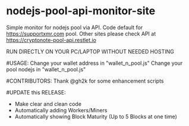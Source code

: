 # nodejs-pool-api-monitor-site
Simple monitor for nodejs pool via API. Code default for https://supportxmr.com pool. Other sites please check API at https://cryptonote-pool-api.restlet.io

RUN DIRECTLY ON YOUR PC/LAPTOP WITHOUT NEEDED HOSTING

#USAGE:
Change your wallet address in "wallet_n_pool.js"
Change your pool nodejs in "wallet_n_pool.js"

#CONTRIBUTORS:
Thank @gh2k for some enhancement scripts

#UPDATE this RELEASE:
- Make clear and clean code
- Automatically adding Workers/Miners
- Automatically showing Block Maturity (Up to 5 Blocks at one time)
